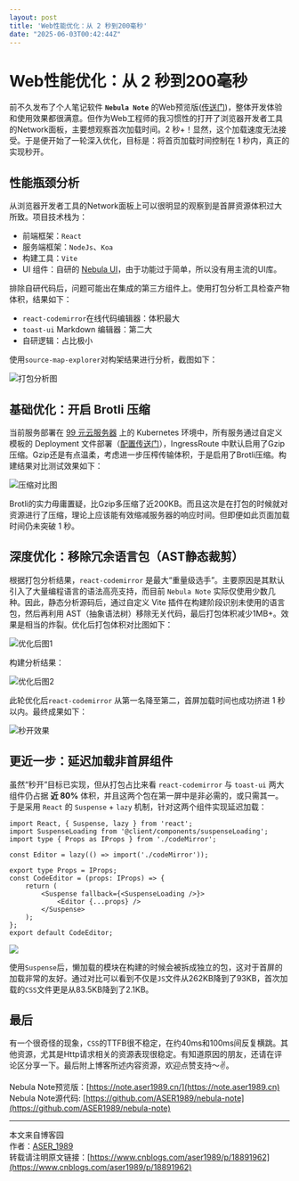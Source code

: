 ```yaml
---
layout: post
title: 'Web性能优化：从 2 秒到200毫秒'
date: "2025-06-03T00:42:44Z"
---
```

Web性能优化：从 2 秒到200毫秒
===================

前不久发布了个人笔记软件 **`Nebula Note`** 的Web预览版([传送门](https://note.aser1989.cn))，整体开发体验和使用效果都很满意。但作为Web工程师的我习惯性的打开了浏览器开发者工具的Network面板，主要想观察首次加载时间。2 秒+！显然，这个加载速度无法接受。于是便开始了一轮深入优化，目标是：将首页加载时间控制在 1 秒内，真正的实现秒开。

  

性能瓶颈分析
------

从浏览器开发者工具的Network面板上可以很明显的观察到是首屏资源体积过大所致。项目技术栈为：

*   前端框架：`React`
*   服务端框架：`NodeJs`、`Koa`
*   构建工具：`Vite`
*   UI 组件：自研的 [Nebula UI](https://ui.aser1989.cn/)，由于功能过于简单，所以没有用主流的UI库。

排除自研代码后，问题可能出在集成的第三方组件上。使用打包分析工具检查产物体积，结果如下：

*   `react-codemirror`在线代码编辑器：体积最大
*   `toast-ui` Markdown 编辑器：第二大
*   自研逻辑：占比极小

使用`source-map-explorer`对构架结果进行分析，截图如下：

![打包分析图](https://img2024.cnblogs.com/blog/362034/202505/362034-20250527214938038-1170890326.jpg)

  

基础优化：开启 Brotli 压缩
-----------------

当前服务部署在 [99 元云服务器](https://www.cnblogs.com/aser1989/p/18797001) 上的 Kubernetes 环境中，所有服务通过自定义模板的 Deployment 文件部署（[配置传送门](https://note.aser1989.cn/K8s%20Deployment%20Config)），IngressRoute 中默认启用了Gzip 压缩。Gzip还是有点温柔，考虑进一步压榨传输体积，于是启用了Brotli压缩。构建结果对比测试效果如下：

![压缩对比图](https://img2024.cnblogs.com/blog/362034/202505/362034-20250527222736199-1426732304.jpg)

Brotli的实力毋庸置疑，比Gzip多压缩了近200KB。而且这次是在打包的时候就对资源进行了压缩，理论上应该能有效缩减服务器的响应时间。但即便如此页面加载时间仍未突破 1 秒。

  

深度优化：移除冗余语言包（AST静态裁剪）
---------------------

根据打包分析结果，`react-codemirror` 是最大“重量级选手”。主要原因是其默认引入了大量编程语言的语法高亮支持，而目前 `Nebula Note` 实际仅使用少数几种。因此，静态分析源码后，通过自定义 Vite 插件在构建阶段识别未使用的语言包，然后再利用 AST（抽象语法树）移除无关代码，最后打包体积减少1MB+。效果是相当的炸裂。优化后打包体积对比图如下：

![优化后图1](https://img2024.cnblogs.com/blog/362034/202505/362034-20250527225507881-1378504552.jpg)

构建分析结果：

![优化后图2](https://img2024.cnblogs.com/blog/362034/202505/362034-20250527225709090-1640855760.jpg)

此轮优化后`react-codemirror` 从第一名降至第二，首屏加载时间也成功挤进 1 秒以内。最终成果如下：

![秒开效果](https://img2024.cnblogs.com/blog/362034/202505/362034-20250527230325154-1183933952.png)

  

更近一步：延迟加载非首屏组件
--------------

虽然“秒开”目标已实现，但从打包占比来看 `react-codemirror` 与 `toast-ui` 两大组件仍占据 **近 80%** 体积，并且这两个包在第一屏中是非必需的，或只需其一。于是采用 `React` 的 `Suspense` + `lazy` 机制，针对这两个组件实现延迟加载：

    import React, { Suspense, lazy } from 'react';
    import SuspenseLoading from '@client/components/suspenseLoading';
    import type { Props as IProps } from './codeMirror';
    
    const Editor = lazy(() => import('./codeMirror'));
    
    export type Props = IProps;
    const CodeEditor = (props: IProps) => {
        return (
            <Suspense fallback={<SuspenseLoading />}>
                <Editor {...props} />
            </Suspense>
        );
    };
    export default CodeEditor;
    
    

![](https://img2024.cnblogs.com/blog/362034/202505/362034-20250529214122281-1121527515.png)

使用`Suspense`后，懒加载的模块在构建的时候会被拆成独立的包，这对于首屏的加载非常的友好。通过对比可以看到不仅是`JS`文件从262KB降到了93KB，首次加载的`CSS`文件更是从83.5KB降到了2.1KB。

  

最后
--

有一个很奇怪的现象，`CSS`的TTFB很不稳定，在约40ms和100ms间反复横跳。其他资源，尤其是Http请求相关的资源表现很稳定。有知道原因的朋友，还请在评论区分享一下。最后附上博客所述内容资源，欢迎点赞支持～✌️。

Nebula Note预览版：[https://note.aser1989.cn/](https://note.aser1989.cn)  
Nebula Note源代码: [https://github.com/ASER1989/nebula-note](https://github.com/ASER1989/nebula-note)

  
  

* * *

  
本文来自博客园  
作者：[ASER\_1989](https://www.cnblogs.com/aser1989/)  
转载请注明原文链接：[https://www.cnblogs.com/aser1989/p/18891962](https://www.cnblogs.com/aser1989/p/18891962)
